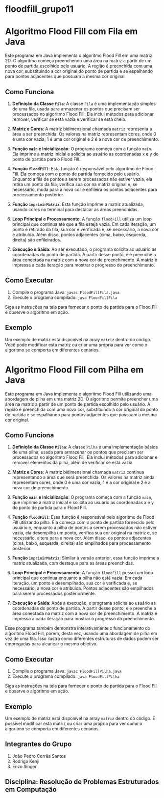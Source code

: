 # floodfill_grupo11
# Algoritmo Flood Fill com Fila em Java

Este programa em Java implementa o algoritmo Flood Fill em uma matriz 2D. O algoritmo começa preenchendo uma área na matriz a partir de um ponto de partida escolhido pelo usuário. A região é preenchida com uma nova cor, substituindo a cor original do ponto de partida e se espalhando para pontos adjacentes que possuam a mesma cor original.

## Como Funciona

1. **Definição da Classe `Fila`**: A classe `Fila` é uma implementação simples de uma fila, usada para armazenar os pontos que precisam ser processados no algoritmo Flood Fill. Ela inclui métodos para adicionar, remover, verificar se está vazia e verificar se está cheia.

2. **Matriz e Cores**: A matriz bidimensional chamada `matriz` representa a área a ser preenchida. Os valores na matriz representam cores, onde 0 é uma cor vazia, 1 é uma cor original e 2 é a nova cor de preenchimento.

3. **Função `main` e Inicialização**: O programa começa com a função `main`. Ela imprime a matriz inicial e solicita ao usuário as coordenadas x e y do ponto de partida para o Flood Fill.

4. **Função `floodFill`**: Esta função é responsável pelo algoritmo de Flood Fill. Ela começa com o ponto de partida fornecido pelo usuário. Enquanto a fila de pontos a serem processados não estiver vazia, ela retira um ponto da fila, verifica sua cor na matriz original e, se necessário, muda para a nova cor e enfileira os pontos adjacentes para processamento posterior.

5. **Função `imprimirMatriz`**: Esta função imprime a matriz atualizada, usando cores no terminal para destacar as áreas preenchidas.

6. **Loop Principal e Processamento**: A função `floodFill` utiliza um loop principal que continua até que a fila esteja vazia. Em cada iteração, um ponto é retirado da fila, sua cor é verificada e, se necessário, a nova cor é atribuída. Além disso, pontos adjacentes (cima, baixo, esquerda, direita) são enfileirados.

7. **Execução e Saída**: Ao ser executado, o programa solicita ao usuário as coordenadas do ponto de partida. A partir desse ponto, ele preenche a área conectada na matriz com a nova cor de preenchimento. A matriz é impressa a cada iteração para mostrar o progresso do preenchimento.

## Como Executar

1. Compile o programa Java: `javac FloodFillFila.java`
2. Execute o programa compilado: `java FloodFillFila`

Siga as instruções na tela para fornecer o ponto de partida para o Flood Fill e observe o algoritmo em ação.

## Exemplo

Um exemplo de matriz está disponível na array `matriz` dentro do código. Você pode modificar esta matriz ou criar uma própria para ver como o algoritmo se comporta em diferentes cenários.

# Algoritmo Flood Fill com Pilha em Java

Este programa em Java implementa o algoritmo Flood Fill utilizando uma abordagem de pilha em uma matriz 2D. O algoritmo permite preencher uma área na matriz a partir de um ponto de partida escolhido pelo usuário. A região é preenchida com uma nova cor, substituindo a cor original do ponto de partida e se espalhando para pontos adjacentes que possuam a mesma cor original.

## Como Funciona

1. **Definição da Classe `Pilha`**: A classe `Pilha` é uma implementação básica de uma pilha, usada para armazenar os pontos que precisam ser processados no algoritmo Flood Fill. Ela inclui métodos para adicionar e remover elementos da pilha, além de verificar se está vazia.

2. **Matriz e Cores**: A matriz bidimensional chamada `matriz` continua representando a área que será preenchida. Os valores na matriz ainda representam cores, onde 0 é uma cor vazia, 1 é a cor original e 2 é a nova cor de preenchimento.

3. **Função `main` e Inicialização**: O programa começa com a função `main`, que imprime a matriz inicial e solicita ao usuário as coordenadas x e y do ponto de partida para o Flood Fill.

4. **Função `floodFill`**: Essa função é responsável pelo algoritmo de Flood Fill utilizando pilha. Ela começa com o ponto de partida fornecido pelo usuário e, enquanto a pilha de pontos a serem processados não estiver vazia, ela desempilha um ponto, verifica sua cor original na matriz e, se necessário, altera para a nova cor. Além disso, os pontos adjacentes (cima, baixo, esquerda, direita) são empilhados para processamento posterior.

5. **Função `imprimirMatriz`**: Similar à versão anterior, essa função imprime a matriz atualizada, com destaque para as áreas preenchidas.

6. **Loop Principal e Processamento**: A função `floodFill` possui um loop principal que continua enquanto a pilha não está vazia. Em cada iteração, um ponto é desempilhado, sua cor é verificada e, se necessário, a nova cor é atribuída. Pontos adjacentes são empilhados para serem processados posteriormente.

7. **Execução e Saída**: Após a execução, o programa solicita ao usuário as coordenadas do ponto de partida. A partir desse ponto, ele preenche a área conectada na matriz com a nova cor de preenchimento. A matriz é impressa a cada iteração para mostrar o progresso do preenchimento.

Esse programa também demonstra interativamente o funcionamento do algoritmo Flood Fill, porém, desta vez, usando uma abordagem de pilha em vez de uma fila. Isso ilustra como diferentes estruturas de dados podem ser empregadas para alcançar o mesmo objetivo.

## Como Executar

1. Compile o programa Java: `javac FloodFillPilha.java`
2. Execute o programa compilado: `java FloodFillPilha`

Siga as instruções na tela para fornecer o ponto de partida para o Flood Fill e observe o algoritmo em ação.

## Exemplo

Um exemplo de matriz está disponível na array `matriz` dentro do código. É possível modificar esta matriz ou criar uma própria para ver como o algoritmo se comporta em diferentes cenários.

## Integrantes do Grupo

1. João Pedro Corrêa Santos
2. Rodrigo Kenji
3. Enzo Singer

## Disciplina: Resolução de Problemas Estruturados em Computação
